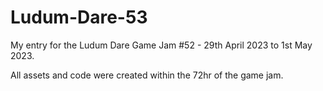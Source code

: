 # Ludum-Dare-53

My entry for the Ludum Dare Game Jam #52 - 29th April 2023 to 1st May 2023.

All assets and code were created within the 72hr of the game jam.
